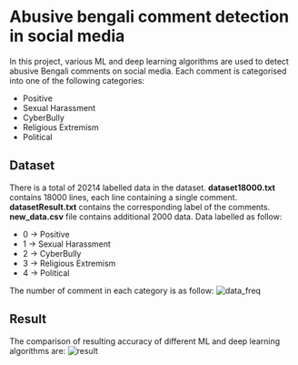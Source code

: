 # Abusive bengali comment detection in social media
In this project, various ML and deep learning algorithms are used to detect abusive Bengali comments on social media. Each comment is categorised into one of the following categories:
-  Positive
-   Sexual Harassment
- CyberBully
- Religious Extremism
- Political

## Dataset
There is a total of 20214 labelled data in the dataset. **dataset18000.txt** contains 18000 lines, each line containing a single comment. **datasetResult.txt** contains the corresponding label of the comments. **new_data.csv** file contains additional 2000 data. Data labelled as follow:
- 0 -> Positive
- 1 ->  Sexual Harassment
- 2 -> CyberBully
- 3 -> Religious Extremism
- 4 -> Political

The number of comment in each category is as follow:
![data_freq](https://user-images.githubusercontent.com/6221138/141079195-02332d6c-c655-4324-a02a-5859d3374811.jpg)

## Result 
The comparison of resulting accuracy of different ML and deep learning algorithms are:
![result](https://user-images.githubusercontent.com/6221138/141079191-2574f025-91a9-4f0d-82ff-2a65d6ce7bc1.jpg)
